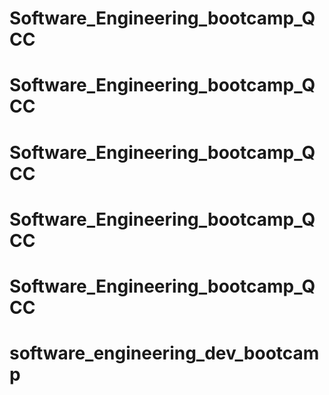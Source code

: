 # Software_Engineering_bootcamp_QCC
# Software_Engineering_bootcamp_QCC
# Software_Engineering_bootcamp_QCC
# Software_Engineering_bootcamp_QCC
# Software_Engineering_bootcamp_QCC
# software_engineering_dev_bootcamp
